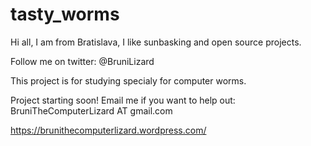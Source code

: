 # tasty_worms

Hi all, I am from Bratislava, I like sunbasking and open source projects.

Follow me on twitter: @BruniLizard

This project is for studying specialy for computer worms.

Project starting soon! Email me if you want to help out: BruniTheComputerLizard AT gmail.com

https://brunithecomputerlizard.wordpress.com/
